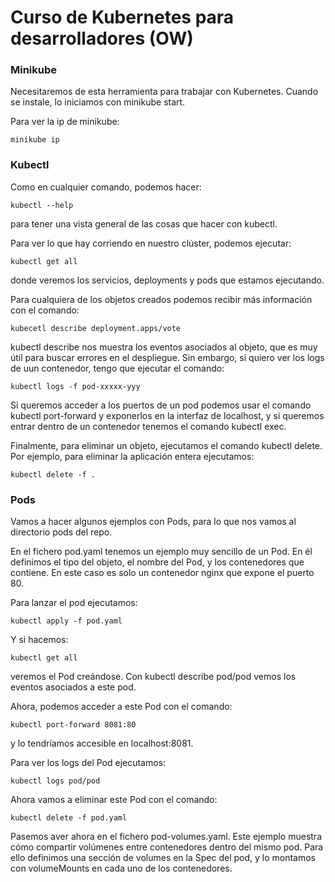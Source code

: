 # Curso de Kubernetes para desarrolladores (OW)

### Minikube

Necesitaremos de esta herramienta para trabajar con Kubernetes. Cuando se instale, lo iniciamos con minikube start.

Para ver la ip de minikube:

```
minikube ip
```

### Kubectl 

Como en cualquier comando, podemos hacer:

```
kubectl --help
```

para tener una vista general de las cosas que hacer con kubectl.

Para ver lo que hay corriendo en nuestro clúster, podemos ejecutar:

```
kubectl get all
```

donde veremos los servicios, deployments y pods que estamos ejecutando.

Para cualquiera de los objetos creados podemos recibir más información con el comando:

```
kubecetl describe deployment.apps/vote
```

kubectl describe nos muestra los eventos asociados al objeto, que es muy útil para buscar errores en el despliegue. Sin embargo, si quiero ver los logs de uun contenedor, tengo que ejecutar el comando:

```
kubectl logs -f pod-xxxxx-yyy
```

Si queremos acceder a los puertos de un pod podemos usar el comando kubectl port-forward y exponerlos en la interfaz de localhost, y si queremos entrar dentro de un contenedor tenemos el comando kubectl exec.

Finalmente, para eliminar un objeto, ejecutamos el comando kubectl delete. Por ejemplo, para eliminar la aplicación entera ejecutamos:

```
kubectl delete -f .
```

### Pods

Vamos a hacer algunos ejemplos con Pods, para lo que nos vamos al directorio pods del repo.

En el fichero pod.yaml tenemos un ejemplo muy sencillo de un Pod. En él definimos el tipo del objeto, el nombre del Pod, y los contenedores que contiene. En este caso es solo un contenedor nginx que expone el puerto 80.

Para lanzar el pod ejecutamos:

```
kubectl apply -f pod.yaml
```

Y si hacemos:

```
kubectl get all
```

veremos el Pod creándose. Con kubectl describe pod/pod vemos los eventos asociados a este pod.

Ahora, podemos acceder a este Pod con el comando:

```
kubectl port-forward 8081:80
```

y lo tendríamos accesible en localhost:8081.

Para ver los logs del Pod ejecutamos:

```
kubectl logs pod/pod
```

Ahora vamos a eliminar este Pod con el comando:

```
kubectl delete -f pod.yaml
```

Pasemos aver ahora en el fichero pod-volumes.yaml. Este ejemplo muestra cómo compartir volúmenes entre contenedores dentro del mismo pod. Para ello definimos una sección de volumes en la Spec del pod, y lo montamos con volumeMounts en cada uno de los contenedores.

